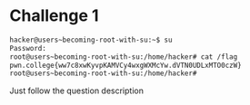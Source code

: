 # Challenge 1
```bash
hacker@users~becoming-root-with-su:~$ su
Password:
root@users~becoming-root-with-su:/home/hacker# cat /flag
pwn.college{ww7c8xwKyvpKAMVCy4wxgWXMcYw.dVTN0UDLxMTO0czW}
root@users~becoming-root-with-su:/home/hacker#
```
Just follow the question description
